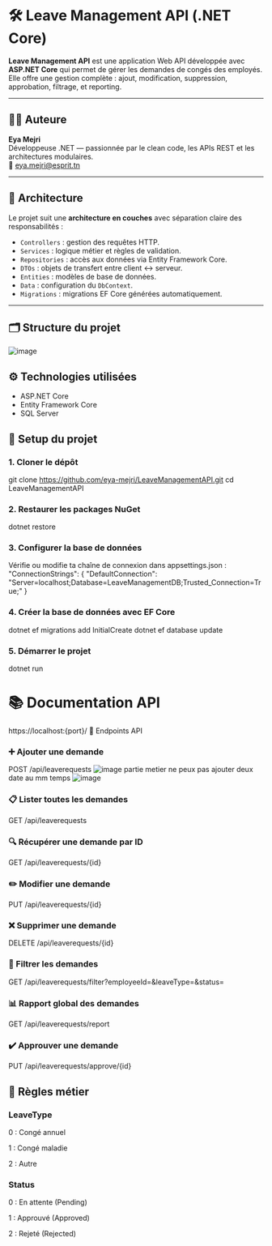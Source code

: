 # 🛠️ Leave Management API (.NET Core)

**Leave Management API** est une application Web API développée avec **ASP.NET Core** qui permet de gérer les demandes de congés des employés. Elle offre une gestion complète : ajout, modification, suppression, approbation, filtrage, et reporting.

---

## 👩‍💻 Auteure

**Eya Mejri**  
Développeuse .NET — passionnée par le clean code, les APIs REST et les architectures modulaires.  
📧 [eya.mejri@esprit.tn](mailto:mejri.eya97@gmail.com)

---

## 🧱 Architecture 

Le projet suit une **architecture en couches** avec séparation claire des responsabilités :

- `Controllers` : gestion des requêtes HTTP.
- `Services` : logique métier et règles de validation.
- `Repositories` : accès aux données via Entity Framework Core.
- `DTOs` : objets de transfert entre client ↔ serveur.
- `Entities` : modèles de base de données.
- `Data` : configuration du `DbContext`.
- `Migrations` : migrations EF Core générées automatiquement.

---

## 🗂️ Structure du projet


![image](https://github.com/user-attachments/assets/11c1e0b4-7297-479e-a7aa-496571171354)



 ## ⚙️ Technologies utilisées

- ASP.NET Core
- Entity Framework Core
- SQL Server


## 🚀 Setup du projet

### 1. Cloner le dépôt


git clone https://github.com/eya-mejri/LeaveManagementAPI.git
cd LeaveManagementAPI



### 2. Restaurer les packages NuGet
dotnet restore


### 3. Configurer la base de données
Vérifie ou modifie ta chaîne de connexion dans appsettings.json :
"ConnectionStrings": {
  "DefaultConnection": "Server=localhost;Database=LeaveManagementDB;Trusted_Connection=True;"
}


### 4. Créer la base de données avec EF Core
dotnet ef migrations add InitialCreate
dotnet ef database update



###  5. Démarrer le projet
dotnet run


# 📚 Documentation API
https://localhost:{port}/
🔌 Endpoints API


### ➕ Ajouter une demande
POST /api/leaverequests
![image](https://github.com/user-attachments/assets/3591af2c-55f3-47d7-8f1b-f77ceb5f5187)
partie metier ne peux pas ajouter deux date au mm temps
![image](https://github.com/user-attachments/assets/09bba086-a220-4fed-ac97-90dbc276e0a7)


### 📋 Lister toutes les demandes
GET /api/leaverequests


### 🔍 Récupérer une demande par ID
GET /api/leaverequests/{id}


### ✏️ Modifier une demande
PUT /api/leaverequests/{id}


### ❌ Supprimer une demande
DELETE /api/leaverequests/{id}


### 🔎 Filtrer les demandes
GET /api/leaverequests/filter?employeeId=&leaveType=&status=


### 📊 Rapport global des demandes
GET /api/leaverequests/report


### ✔️ Approuver une demande
PUT /api/leaverequests/approve/{id}


## 📘 Règles métier
### LeaveType
0 : Congé annuel

1 : Congé maladie

2 : Autre

### Status
0 : En attente (Pending)

1 : Approuvé (Approved)

2 : Rejeté (Rejected)

